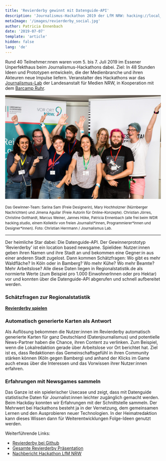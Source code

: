 ```yaml
---
title: 'Revierderby gewinnt mit Datenguide-API'
description: 'Journalismus-Hackathon 2019 der LfM NRW: hacking://local_media'
metaImage: '/images/revierderby_social.jpg'
author: Patricia Ennenbach
date: '2019-07-07'
template: 'article'
hidden: false
lang: 'de'
---
```


Rund 40 Teilnehmer:nnen waren vom 5. bis 7. Juli 2019 im Essener Unperfekthaus beim Journalismus-Hackathons dabei. Ziel: In 48 Stunden Ideen und Prototypen entwickeln, die der Medienbranche und ihren Akteuren neue Impulse liefern. Veranstalter des Hackathons war das [Journalismus-Lab](https://www.journalismuslab.de/) der Landesanstalt für Medien NRW, in Kooperation mit dem [Barcamp Ruhr](https://www.barcamp.ruhr/).

![Gruppenbild Mate-Club](./Gruppenbilder_Hackathon_2019.jpg)

<small>
  Das Gewinner-Team: Sarina Sam (Freie Designerin), Mary Hochholzner (Nürnberger Nachrichten) und Jimena Aguilar (Freie Autorin für Online-Konzepte). Christian Jörres, Christine Gotthardt, Marcus Weiner, Jannes Höke, Patricia Ennenbach (alle frei beim WDR hacking.studio, einem Kollektiv von freien Journalist*innen, Programmierer*innen und Designer*innen).
  Foto: Christian Herrmann / Journalismus Lab.
</small>

---

Der heimliche Star dabei: Die Datenguide-API. Der Gewinnerprototyp ‘Revierderby’ ist ein location based newsgame. Spielidee: Nutzer:innen geben ihren Namen und ihre Stadt an und bekommen eine Gegner:in aus einer anderen Stadt zugelost. Dann kommen Schätzfragen: Wo gibt es mehr Waldfläche? In Köln oder in Bamberg? Wo mehr Kühe? Wo mehr Beamte? Mehr Arbeitslose?
Alle diese Daten liegen in Regionalstatistik.de als normierte Werte (zum Beispiel pro 1.000 EinwohnerInnen oder pro Hektar) vor und konnten über die Datenguide-API abgerufen und schnell aufbereitet werden.

### Schätzfragen zur Regionalstatistik

**[Revierderby spielen](https://revierderby.hacking.studio)**

### Automatisch generierte Karten als Antwort

Als Auflösung bekommen die Nutzer:innen im Revierderby automatisch generierte Karten für ganz Deutschland (Datenjournalismus) und potentielle News-Partner haben die Chance, ihren Content zu verlinken. Zum Beispiel, wenn die Lokalredaktion gerade über Arbeitslose vor Ort berichtet hat.
Ziel ist es, dass Redaktionen das Gemeinschaftsgefühl in ihren Community stärken können (Köln gegen Bamberg) und anhand der Klicks im Game auch etwas über die Interessen und das Vorwissen ihrer Nutzer:innen erfahren.

### Erfahrungen mit Newsgames sammeln

Das Ganze ist ein spielerischer Usecase und zeigt, dass mit Datenguide statistische Daten für Journalist:innen leichter zugänglich gemacht werden. Beim Hackday konnten wir Erfahrungen mit der Schnittstelle sammeln. Der Mehrwert bei Hackathons besteht ja in der Vernetzung, dem gemeinsamen Lernen und den Ausprobieren neuer Technologien. In der Heimatredaktion kann dieses Wissen dann für Weiterentwicklungen Folge-Ideen genutzt werden.

Weiterführende Links:

- [Revierderby bei Github](https://github.com/hackingstudio/locationbased-newsgame)
- [Gesamte Revierderby Präsentation](https://docs.google.com/presentation/d/1vELWMovUadKngMH6rrAGuOCKfwApN07Hf1kDvwgIaWk/edit?usp=sharing)
- [Nachbericht Hackathon LfM NRW](https://www.journalismuslab.de/2019/05/02/hackathon-hacking-local_media/)
